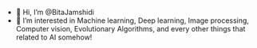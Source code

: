 - 👋 Hi, I’m @BitaJamshidi
- 👀 I’m interested in Machine learning, Deep learning, Image processing, Computer vision, Evolutionary Algorithms, and every other things that related to AI somehow!
